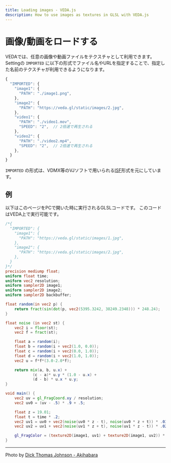 ```yaml
---
title: Loading images - VEDA.js
description: How to use images as textures in GLSL with VEDA.js
---
```

# 画像/動画をロードする

VEDAでは、任意の画像や動画ファイルをテクスチャとして利用できます。
Settingの `IMPORTED` に以下の形式でファイル名やURLを指定することで、指定した名前のテクスチャが利用できるようになります。

```js
{
  "IMPORTED": {
    "image1": {
      "PATH": "./image1.png",
    },
    "image2": {
      "PATH": "https://veda.gl/static/images/2.jpg",
    },    
    "video1": {
      "PATH": "./video1.mov",
      "SPEED": "2",  // 2倍速で再生される
    },    
    "video2": {
      "PATH": "./video2.mp4",
      "SPEED": "2",  // 2倍速で再生される
    },    
  }    
}
```

`IMPORTED` の形式は、VDMX等のVJソフトで用いられる[ISF](https://www.interactiveshaderformat.com/)形式を元にしています。


## 例

以下はこのページをPCで開いた時に実行されるGLSLコードです。
このコードはVEDA上で実行可能です。

```glsl
/*{
  "IMPORTED": {
    "image1": {
      "PATH": "https://veda.gl/static/images/1.jpg",
    },
    "image2": {
      "PATH": "https://veda.gl/static/images/2.jpg",
    },
  }
}*/
precision mediump float;
uniform float time;
uniform vec2 resolution;
uniform sampler2D image1;
uniform sampler2D image2;
uniform sampler2D backbuffer;

float random(in vec2 p) {
    return fract(sin(dot(p, vec2(5395.3242, 38249.2348))) * 248.24);
}

float noise (in vec2 st) {
    vec2 i = floor(st);
    vec2 f = fract(st);

    float a = random(i);
    float b = random(i + vec2(1.0, 0.0));
    float c = random(i + vec2(0.0, 1.0));
    float d = random(i + vec2(1.0, 1.0));
    vec2 u = f*f*(3.0-2.0*f);

    return mix(a, b, u.x) +
            (c - a)* u.y * (1.0 - u.x) +
            (d - b) * u.x * u.y;
}

void main() {
    vec2 uv = gl_FragCoord.xy / resolution;
    vec2 uv0 = (uv - .5) * .9 + .5;

    float z = 19.01;
    float t = time * .2;
    vec2 uv1 = uv0 + vec2(noise(uv0 * z - t), noise(uv0 * z + t)) * .03;
    vec2 uv2 = uv1 + vec2(noise(uv1 * z + t), noise(uv1 * z - t)) * .02;

    gl_FragColor = (texture2D(image1, uv1) + texture2D(image1, uv2)) * vec4(.2, .4, .5, 1);
}
```


---

Photo by [Dick Thomas Johnson - Akihabara](https://www.flickr.com/photos/31029865@N06/23850480454)
